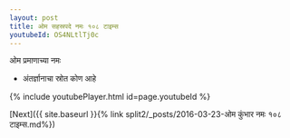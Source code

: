 ```yaml
---
layout: post
title: ओम सहस्रपदे नमः १०८ टाइम्स
youtubeId: OS4NLtlTj0c
---
```

 
 
 ओम प्रमाणाच्या नमः  
 
 -  अंतर्ज्ञानाचा स्रोत कोण आहे 
 
  
 
  
 
 
 
 
 
 


{% include youtubePlayer.html id=page.youtubeId %}
 
[Next]({{ site.baseurl }}{% link  split2/_posts/2016-03-23-ओम कुंभार नमः १०८ टाइम्स.md%})
 
